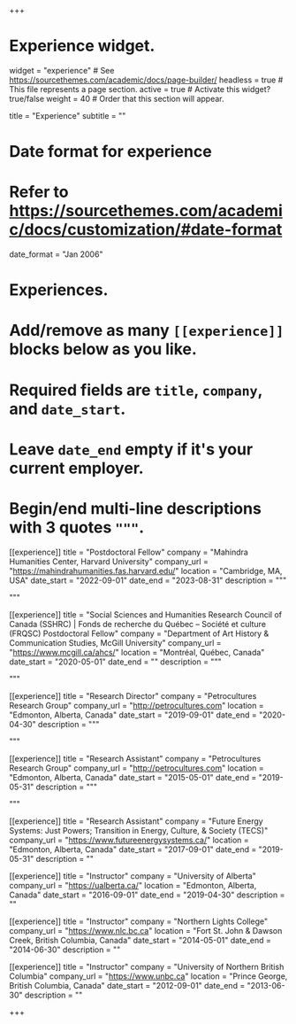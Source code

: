 +++
# Experience widget.
widget = "experience"  # See https://sourcethemes.com/academic/docs/page-builder/
headless = true  # This file represents a page section.
active = true  # Activate this widget? true/false
weight = 40  # Order that this section will appear.

title = "Experience"
subtitle = ""

# Date format for experience
#   Refer to https://sourcethemes.com/academic/docs/customization/#date-format
date_format = "Jan 2006"

# Experiences.
#   Add/remove as many `[[experience]]` blocks below as you like.
#   Required fields are `title`, `company`, and `date_start`.
#   Leave `date_end` empty if it's your current employer.
#   Begin/end multi-line descriptions with 3 quotes `"""`.
[[experience]]
  title = "Postdoctoral Fellow"
  company = "Mahindra Humanities Center, Harvard University"
  company_url = "https://mahindrahumanities.fas.harvard.edu/"
  location = "Cambridge, MA, USA"
  date_start = "2022-09-01"
  date_end = "2023-08-31"
  description = """

  
  """
  
[[experience]]
  title = "Social Sciences and Humanities Research Council of Canada (SSHRC) | Fonds de recherche du Québec – Société et culture (FRQSC) Postdoctoral Fellow"
  company = "Department of Art History & Communication Studies, McGill University"
  company_url = "https://www.mcgill.ca/ahcs/"
  location = "Montréal, Québec, Canada"
  date_start = "2020-05-01"
  date_end = ""
  description = """

  
  """
  
[[experience]]
  title = "Research Director"
  company = "Petrocultures Research Group"
  company_url = "http://petrocultures.com"
  location = "Edmonton, Alberta, Canada"
  date_start = "2019-09-01"
  date_end = "2020-04-30"
  description = """

  
  """

[[experience]]
  title = "Research Assistant"
  company = "Petrocultures Research Group"
  company_url = "http://petrocultures.com"
  location = "Edmonton, Alberta, Canada"
  date_start = "2015-05-01"
  date_end = "2019-05-31"
  description = """

  
  """

[[experience]]
  title = "Research Assistant"
  company = "Future Energy Systems: Just Powers; Transition in Energy, Culture, & Society (TECS)"
  company_url = "https://www.futureenergysystems.ca/"
  location = "Edmonton, Alberta, Canada"
  date_start = "2017-09-01"
  date_end = "2019-05-31"
  description = ""

[[experience]]
  title = "Instructor"
  company = "University of Alberta"
  company_url = "https://ualberta.ca/"
  location = "Edmonton, Alberta, Canada"
  date_start = "2016-09-01"
  date_end = "2019-04-30"
  description = ""

[[experience]]
  title = "Instructor"
  company = "Northern Lights College"
  company_url = "https://www.nlc.bc.ca"
  location = "Fort St. John & Dawson Creek, British Columbia, Canada"
  date_start = "2014-05-01"
  date_end = "2014-06-30"
  description = ""

[[experience]]
  title = "Instructor"
  company = "University of Northern British Columbia"
  company_url = "https://www.unbc.ca"
  location = "Prince George, British Columbia, Canada"
  date_start = "2012-09-01"
  date_end = "2013-06-30"
  description = ""

+++
